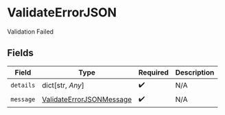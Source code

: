 # ValidateErrorJSON

Validation Failed


## Fields

| Field                                                                       | Type                                                                        | Required                                                                    | Description                                                                 |
| --------------------------------------------------------------------------- | --------------------------------------------------------------------------- | --------------------------------------------------------------------------- | --------------------------------------------------------------------------- |
| `details`                                                                   | dict[str, *Any*]                                                            | :heavy_check_mark:                                                          | N/A                                                                         |
| `message`                                                                   | [ValidateErrorJSONMessage](../../models/shared/validateerrorjsonmessage.md) | :heavy_check_mark:                                                          | N/A                                                                         |